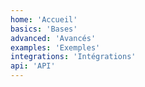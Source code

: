 ```yaml
---
home: 'Accueil'
basics: 'Bases'
advanced: 'Avancés'
examples: 'Exemples'
integrations: 'Intégrations'
api: 'API'
---
```

